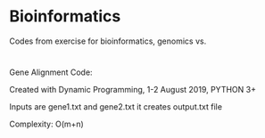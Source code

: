 # Bioinformatics
Codes from exercise for bioinformatics, genomics vs.
#
Gene Alignment Code: 

Created with Dynamic Programming, 1-2 August 2019, PYTHON 3+ 

Inputs are gene1.txt and gene2.txt it creates output.txt file 

Complexity: O(m+n)

